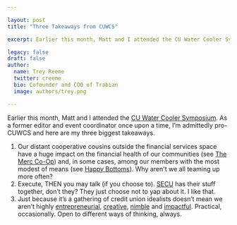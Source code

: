 ```yaml
---

layout: post
title: "Three Takeaways from CUWCS"

excerpt: Earlier this month, Matt and I attended the CU Water Cooler Symposium. Here are three takeaways.

legacy: false
draft: false
author:
  name: Trey Reeme
  twitter: creeme
  bio: Cofounder and COO of Trabian
  image: authors/trey.png

---
```


<p>Earlier this month, Matt and I attended the <a href="http://www.cuwatercooler.com/symposium/">CU Water Cooler Symposium</a>. As a former editor and event coordinator once upon a time, I&#8217;m admittedly pro-CUWCS and here are my three biggest takeaways.</p><ol><li>Our distant cooperative cousins outside the financial services space have a huge impact on the financial health of our communities (see <a href="http://themerc.coop/your-coop">The Merc Co-Op</a>) and, in some cases, among our members with the most modest of means (see <a href="http://www.happybottoms.org/#/about">Happy Bottoms</a>). Why aren't we all teaming up more often?</li><li>Execute, THEN you may talk (if you choose to). <a href="https://www.ncsecu.org/">SECU</a> has their stuff together, don&#8217;t they? They just choose not to yap about it. I like that.</li><li>Just because it&#8217;s a gathering of credit union idealists doesn&#8217;t mean we aren&#8217;t highly <a href="http://www.gamefi.org/">entrepreneurial</a>, <a href="http://thehabdash.com/">creative</a>, <a href="https://www.mtlehman.com/Personal/">nimble</a> and <a href="https://www.vancity.com/">impactful</a>. Practical, occasionally. Open to different ways of thinking, always.</li></ol>

